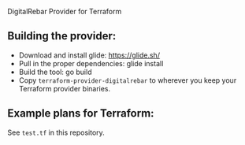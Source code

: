 DigitalRebar Provider for Terraform

## Building the provider:

* Download and install glide: https://glide.sh/
* Pull in the proper dependencies: glide install
* Build the tool: go build
* Copy ```terraform-provider-digitalrebar``` to wherever you keep your Terraform provider binaries.

## Example plans for Terraform:

See ```test.tf``` in this repository.
